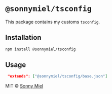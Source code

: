 # `@sonnymiel/tsconfig`

This package contains my customs `tsconfig`.

## Installation

```sh
npm install @sonnymiel/tsconfig
```

## Usage

```json
 "extends": ["@sonnymiel/tsconfig/base.json"]
```

MIT © [Sonny Miel](https://github.com/sonnymiel)


